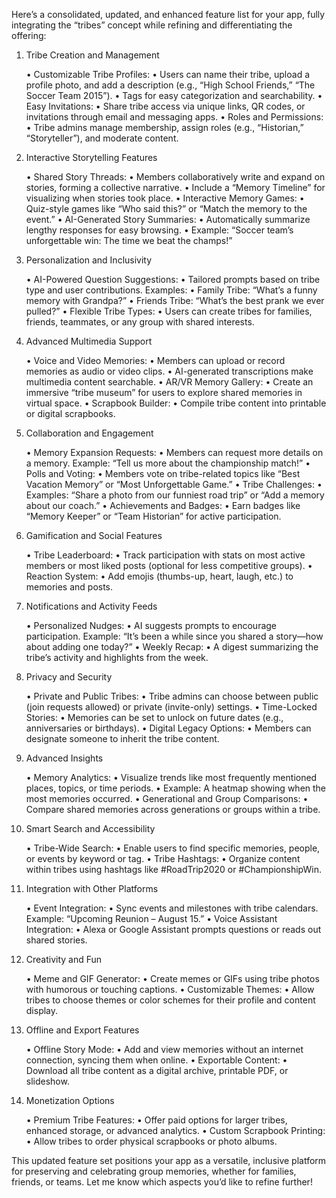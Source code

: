 Here’s a consolidated, updated, and enhanced feature list for your app, fully integrating the “tribes” concept while refining and differentiating the offering:

1. Tribe Creation and Management

	•	Customizable Tribe Profiles:
	•	Users can name their tribe, upload a profile photo, and add a description (e.g., “High School Friends,” “The Soccer Team 2015”).
	•	Tags for easy categorization and searchability.
	•	Easy Invitations:
	•	Share tribe access via unique links, QR codes, or invitations through email and messaging apps.
	•	Roles and Permissions:
	•	Tribe admins manage membership, assign roles (e.g., “Historian,” “Storyteller”), and moderate content.

2. Interactive Storytelling Features

	•	Shared Story Threads:
	•	Members collaboratively write and expand on stories, forming a collective narrative.
	•	Include a “Memory Timeline” for visualizing when stories took place.
	•	Interactive Memory Games:
	•	Quiz-style games like “Who said this?” or “Match the memory to the event.”
	•	AI-Generated Story Summaries:
	•	Automatically summarize lengthy responses for easy browsing.
	•	Example: “Soccer team’s unforgettable win: The time we beat the champs!”

3. Personalization and Inclusivity

	•	AI-Powered Question Suggestions:
	•	Tailored prompts based on tribe type and user contributions. Examples:
	•	Family Tribe: “What’s a funny memory with Grandpa?”
	•	Friends Tribe: “What’s the best prank we ever pulled?”
	•	Flexible Tribe Types:
	•	Users can create tribes for families, friends, teammates, or any group with shared interests.

4. Advanced Multimedia Support

	•	Voice and Video Memories:
	•	Members can upload or record memories as audio or video clips.
	•	AI-generated transcriptions make multimedia content searchable.
	•	AR/VR Memory Gallery:
	•	Create an immersive “tribe museum” for users to explore shared memories in virtual space.
	•	Scrapbook Builder:
	•	Compile tribe content into printable or digital scrapbooks.

5. Collaboration and Engagement

	•	Memory Expansion Requests:
	•	Members can request more details on a memory. Example: “Tell us more about the championship match!”
	•	Polls and Voting:
	•	Members vote on tribe-related topics like “Best Vacation Memory” or “Most Unforgettable Game.”
	•	Tribe Challenges:
	•	Examples: “Share a photo from our funniest road trip” or “Add a memory about our coach.”
	•	Achievements and Badges:
	•	Earn badges like “Memory Keeper” or “Team Historian” for active participation.

6. Gamification and Social Features

	•	Tribe Leaderboard:
	•	Track participation with stats on most active members or most liked posts (optional for less competitive groups).
	•	Reaction System:
	•	Add emojis (thumbs-up, heart, laugh, etc.) to memories and posts.

7. Notifications and Activity Feeds

	•	Personalized Nudges:
	•	AI suggests prompts to encourage participation. Example: “It’s been a while since you shared a story—how about adding one today?”
	•	Weekly Recap:
	•	A digest summarizing the tribe’s activity and highlights from the week.

8. Privacy and Security

	•	Private and Public Tribes:
	•	Tribe admins can choose between public (join requests allowed) or private (invite-only) settings.
	•	Time-Locked Stories:
	•	Memories can be set to unlock on future dates (e.g., anniversaries or birthdays).
	•	Digital Legacy Options:
	•	Members can designate someone to inherit the tribe content.

9. Advanced Insights

	•	Memory Analytics:
	•	Visualize trends like most frequently mentioned places, topics, or time periods.
	•	Example: A heatmap showing when the most memories occurred.
	•	Generational and Group Comparisons:
	•	Compare shared memories across generations or groups within a tribe.

10. Smart Search and Accessibility

	•	Tribe-Wide Search:
	•	Enable users to find specific memories, people, or events by keyword or tag.
	•	Tribe Hashtags:
	•	Organize content within tribes using hashtags like #RoadTrip2020 or #ChampionshipWin.

11. Integration with Other Platforms

	•	Event Integration:
	•	Sync events and milestones with tribe calendars. Example: “Upcoming Reunion – August 15.”
	•	Voice Assistant Integration:
	•	Alexa or Google Assistant prompts questions or reads out shared stories.

12. Creativity and Fun

	•	Meme and GIF Generator:
	•	Create memes or GIFs using tribe photos with humorous or touching captions.
	•	Customizable Themes:
	•	Allow tribes to choose themes or color schemes for their profile and content display.

13. Offline and Export Features

	•	Offline Story Mode:
	•	Add and view memories without an internet connection, syncing them when online.
	•	Exportable Content:
	•	Download all tribe content as a digital archive, printable PDF, or slideshow.

14. Monetization Options

	•	Premium Tribe Features:
	•	Offer paid options for larger tribes, enhanced storage, or advanced analytics.
	•	Custom Scrapbook Printing:
	•	Allow tribes to order physical scrapbooks or photo albums.

This updated feature set positions your app as a versatile, inclusive platform for preserving and celebrating group memories, whether for families, friends, or teams. Let me know which aspects you’d like to refine further!